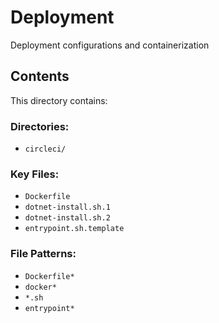 # Deployment

Deployment configurations and containerization

## Contents
This directory contains:

### Directories:
- `circleci/`

### Key Files:
- `Dockerfile`
- `dotnet-install.sh.1`
- `dotnet-install.sh.2`
- `entrypoint.sh.template`

### File Patterns:
- `Dockerfile*`
- `docker*`
- `*.sh`
- `entrypoint*`
